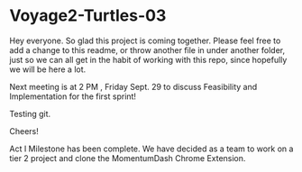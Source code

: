 # Voyage2-Turtles-03


Hey everyone. So glad this project is coming together. Please feel free to add a change to this readme, or throw another file in under another folder, just so we can all get in the habit of working with this repo, since hopefully we will be here a lot.

Next meeting is at 2 PM , Friday Sept. 29 to discuss Feasibility and Implementation for the first sprint! 

Testing git.

Cheers!

Act I Milestone has been complete. We have decided as a team to work on a tier 2 project and clone the MomentumDash Chrome Extension.
